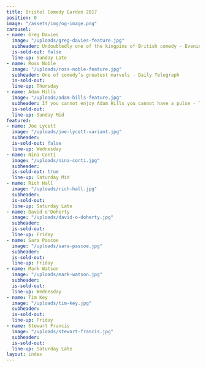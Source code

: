 ```yaml
---
title: Bristol Comedy Garden 2017
position: 0
image: "/assets/img/og-image.png"
carousel:
- name: Greg Davies
  image: "/uploads/greg-davies-feature.jpg"
  subheader: Undoubtedly one of the kingpins of British comedy - Evening Standard
  is-sold-out: false
  line-up: Sunday Late
- name: Ross Noble
  image: "/uploads/ross-noble-feature.jpg"
  subheader: One of comedy’s greatest marvels - Daily Telegraph
  is-sold-out: 
  line-up: Thursday
- name: Adam Hills
  image: "/uploads/adam-hills-feature.jpg"
  subheader: If you cannot enjoy Adam Hills you cannot have a pulse - The Scotsman
  is-sold-out: 
  line-up: Sunday Mid
featured:
- name: Joe Lycett
  image: "/uploads/joe-lycett-variant.jpg"
  subheader: 
  is-sold-out: false
  line-up: Wednesday
- name: Nina Conti
  image: "/uploads/nina-conti.jpg"
  subheader: 
  is-sold-out: true
  line-up: Saturday Mid
- name: Rich Hall
  image: "/uploads/rich-hall.jpg"
  subheader: 
  is-sold-out: 
  line-up: Saturday Late
- name: David o'Doherty
  image: "/uploads/david-o-doherty.jpg"
  subheader: 
  is-sold-out: 
  line-up: Friday
- name: Sara Pascoe
  image: "/uploads/sara-pascoe.jpg"
  subheader: 
  is-sold-out: 
  line-up: Friday
- name: Mark Watson
  image: "/uploads/mark-watson.jpg"
  subheader: 
  is-sold-out: 
  line-up: Wednesday
- name: Tim Key
  image: "/uploads/tim-key.jpg"
  subheader: 
  is-sold-out: 
  line-up: Friday
- name: Stewart Francis
  image: "/uploads/stewart-francis.jpg"
  subheader: 
  is-sold-out: 
  line-up: Saturday Late
layout: index
---
```


